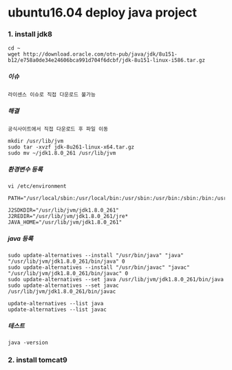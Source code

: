 # ubuntu16.04 deploy java project

### 1. install jdk8 

```
cd ~
wget http://download.oracle.com/otn-pub/java/jdk/8u151-b12/e758a0de34e24606bca991d704f6dcbf/jdk-8u151-linux-i586.tar.gz
```
##### 이슈
```
라이센스 이슈로 직접 다운로드 불가능
```
##### 해결
```
공식사이트에서 직접 다운로드 후 파일 이동
```
```
mkdir /usr/lib/jvm
sudo tar -xvzf jdk-8u261-linux-x64.tar.gz
sudo mv ~/jdk1.8.0_261 /usr/lib/jvm
```
##### 환경변수 등록
```
vi /etc/environment
```
```
PATH="/usr/local/sbin:/usr/local/bin:/usr/sbin:/usr/bin:/sbin:/bin:/usr/games:/usr/local/games:/snap/bin:/usr/lib/jvm/jdk1.8.0_261/bin:/usr/lib/jvm/jdk1.8.0_261/jre/bin"

J2SDKDIR="/usr/lib/jvm/jdk1.8.0_261"
J2REDIR="/usr/lib/jvm/jdk1.8.0_261/jre*
JAVA_HOME="/usr/lib/jvm/jdk1.8.0_261"
```
##### java 등록
```
sudo update-alternatives --install "/usr/bin/java" "java" "/usr/lib/jvm/jdk1.8.0_261/bin/java" 0
sudo update-alternatives --install "/usr/bin/javac" "javac" "/usr/lib/jvm/jdk1.8.0_261/bin/javac" 0
sudo update-alternatives --set java /usr/lib/jvm/jdk1.8.0_261/bin/java
sudo update-alternatives --set javac /usr/lib/jvm/jdk1.8.0_261/bin/javac

update-alternatives --list java
update-alternatives --list javac
```
##### 테스트
```
java -version
```

### 2. install tomcat9
